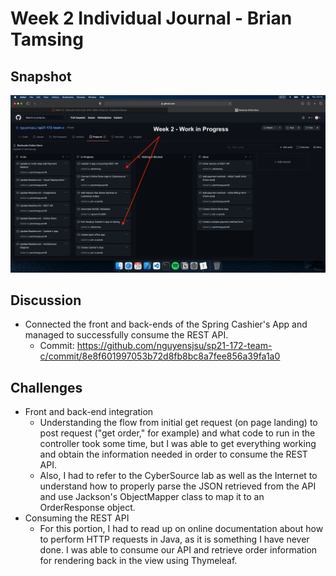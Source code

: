 # Week 2 Individual Journal - Brian Tamsing

## Snapshot

![Week 2 Task Board](images/week2TaskBoard.png)

## Discussion

- Connected the front and back-ends of the Spring Cashier's App and managed to successfully consume the REST API.
  - Commit: https://github.com/nguyensjsu/sp21-172-team-c/commit/8e8f601997053b72d8fb8bc8a7fee856a39fa1a0

## Challenges

- Front and back-end integration
  - Understanding the flow from initial get request (on page landing) to post request ("get order," for example) and what code to run in the controller took some time, but I was able to get everything working and obtain the information needed in order to consume the REST API.
  - Also, I had to refer to the CyberSource lab as well as the Internet to understand how to properly parse the JSON retrieved from the API and use Jackson's ObjectMapper class to map it to an OrderResponse object.
- Consuming the REST API
  - For this portion, I had to read up on online documentation about how to perform HTTP requests in Java, as it is something I have never done. I was able to consume our API and retrieve order information for rendering back in the view using Thymeleaf.